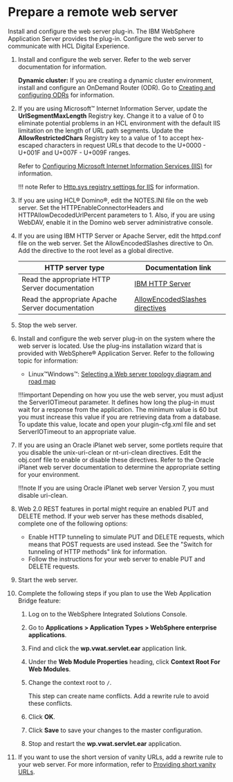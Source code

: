 # Prepare a remote web server

Install and configure the web server plug-in. The IBM WebSphere Application Server provides the plug-in. Configure the web server to communicate with HCL Digital Experience.

1.  Install and configure the web server. Refer to the web server documentation for information.

    **Dynamic cluster:** If you are creating a dynamic cluster environment, install and configure an OnDemand Router (ODR). Go to [Creating and configuring ODRs](http://www-01.ibm.com/support/knowledgecenter/SSAW57_8.5.5/com.ibm.websphere.wve.doc/ae/twve_odr.html?cp=SSAW57_8.5.5%2F1-9-0-2-2) for information.

2.  If you are using Microsoft™ Internet Information Server, update the **UrlSegmentMaxLength** Registry key. Change it to a value of 0 to eliminate potential problems in an HCL environment with the default IIS limitation on the length of URL path segments. Update the **AllowRestrictedChars** Registry key to a value of 1 to accept hex-escaped characters in request URLs that decode to the U+0000 - U+001F and U+007F - U+009F ranges.

    Refer to [Configuring Microsoft Internet Information Services (IIS)](http://www-01.ibm.com/support/knowledgecenter/SSAW57_8.5.5/com.ibm.websphere.nd.doc/ae/tins_manualWebIIS.html) for information.

    !!! note
        Refer to [Http.sys registry settings for IIS](http://support.microsoft.com/kb/820129) for information.

3.  If you are using HCL® Domino®, edit the NOTES.INI file on the web server. Set the HTTPEnableConnectorHeaders and HTTPAllowDecodedUrlPercent parameters to 1. Also, if you are using WebDAV, enable it in the Domino web server administrative console.

4.  If you are using IBM HTTP Server or Apache Server, edit the httpd.conf file on the web server. Set the AllowEncodedSlashes directive to On. Add the directive to the root level as a global directive.

    |HTTP server type|Documentation link|
    |----------------|------------------|
    |Read the appropriate HTTP Server documentation|[IBM HTTP Server](http://www.ibm.com/software/webservers/httpservers/library/)|
    |Read the appropriate Apache Server documentation|[AllowEncodedSlashes directives](http://httpd.apache.org/docs/2.0/mod/core.html#allowencodedslashes)|

5.  Stop the web server.

6.  Install and configure the web server plug-in on the system where the web server is located. Use the plug-ins installation wizard that is provided with WebSphere® Application Server. Refer to the following topic for information:

    -   Linux™Windows™: [Selecting a Web server topology diagram and road map](http://www-01.ibm.com/support/knowledgecenter/SSAW57_8.5.5/com.ibm.websphere.nd.multiplatform.doc/ae/tins_road_plugins.html)

    !!!important
        Depending on how you use the web server, you must adjust the ServerIOTimeout parameter. It defines how long the plug-in must wait for a response from the application. The minimum value is 60 but you must increase this value if you are retrieving data from a database. To update this value, locate and open your plugin-cfg.xml file and set ServerIOTimeout to an appropriate value.

7.  If you are using an Oracle iPlanet web server, some portlets require that you disable the unix-uri-clean or nt-uri-clean directives. Edit the obj.conf file to enable or disable these directives. Refer to the Oracle iPlanet web server documentation to determine the appropriate setting for your environment.

    !!!note
        If you are using Oracle iPlanet web server Version 7, you must disable uri-clean.

8.  Web 2.0 REST features in portal might require an enabled PUT and DELETE method. If your web server has these methods disabled, complete one of the following options:

    -   Enable HTTP tunneling to simulate PUT and DELETE requests, which means that POST requests are used instead. See the "Switch for tunneling of HTTP methods" link for information.
    -   Follow the instructions for your web server to enable PUT and DELETE requests.

9.  Start the web server.

10. Complete the following steps if you plan to use the Web Application Bridge feature:

    1.  Log on to the WebSphere Integrated Solutions Console.

    2.  Go to **Applications > Application Types > WebSphere enterprise applications**.

    3.  Find and click the **wp.vwat.servlet.ear** application link.

    4.  Under the **Web Module Properties** heading, click **Context Root For Web Modules**.

    5.  Change the context root to `/`.

        This step can create name conflicts. Add a rewrite rule to avoid these conflicts. 

    6.  Click **OK**.

    7.  Click **Save** to save your changes to the master configuration.

    8.  Stop and restart the **wp.vwat.servlet.ear** application.

11. If you want to use the short version of vanity URLs, add a rewrite rule to your web server. For more information, refer to [Providing short vanity URLs](../../../../manage_content/wcm_delivery/vanity_url/adm_vanity_url/van_url_short.md).

